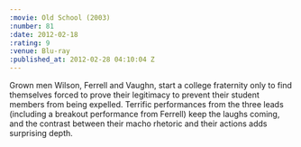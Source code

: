 ```yaml
--- 
:movie: Old School (2003)
:number: 81
:date: 2012-02-18
:rating: 9
:venue: Blu-ray
:published_at: 2012-02-28 04:10:04 Z
---
```

Grown men Wilson, Ferrell and Vaughn, start a college fraternity only to find themselves forced to prove their legitimacy to prevent their student members from being expelled. Terrific performances from the three leads (including a breakout performance from Ferrell) keep the laughs coming, and the contrast between their macho rhetoric and their actions adds surprising depth.